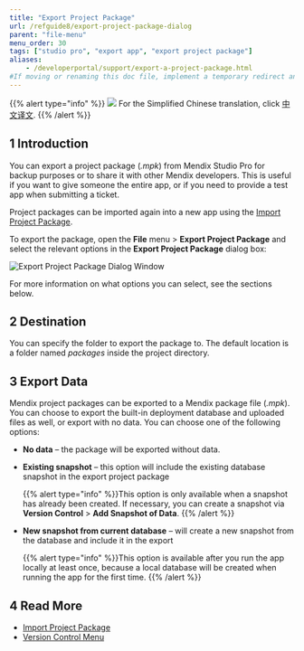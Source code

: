 ```yaml
---
title: "Export Project Package"
url: /refguide8/export-project-package-dialog
parent: "file-menu"
menu_order: 30
tags: ["studio pro", "export app", "export project package"]
aliases:
    - /developerportal/support/export-a-project-package.html
#If moving or renaming this doc file, implement a temporary redirect and let the respective team know they should update the URL in the product. See Mapping to Products for more details.
---
```


{{% alert type="info" %}}
<img src="attachments/chinese-translation/china.png" style="display: inline-block; margin: 0" /> For the Simplified Chinese translation, click [中文译文](https://cdn.mendix.tencent-cloud.com/documentation/refguide8/export-project-package-dialog.pdf).
{{% /alert %}}

## 1 Introduction
You can export a project package (*.mpk*) from Mendix Studio Pro for backup purposes or to share it with other Mendix developers. This is useful if you want to give someone the entire app, or if you need to provide a test app when submitting a ticket.

Project packages can be imported again into a new app using the [Import Project Package](import-project-package-dialog).

To export the package, open the **File** menu > **Export Project Package** and select the relevant options in the **Export Project Package** dialog box:

![Export Project Package Dialog Window](/attachments/refguide8/modeling/menus/file-menu/export-project-package-dialog/export-project-package.png)

 For more information on what options you can select, see the sections below. 

## 2 Destination

You can specify the folder to export the package to. The default location is a folder named *packages* inside the project directory.

## 3 Export Data

Mendix project packages can be exported to a Mendix package file (*.mpk*).  You can choose to export the built-in deployment database and uploaded files as well, or export with no data. You can choose one of the following options:

* **No data** – the package will be exported without data.

* **Existing snapshot** – this option will include the existing database snapshot in the export project package
  
	{{% alert type="info" %}}This option is only available when a snapshot has already been created. If necessary, you can create a snapshot via **Version Control** > **Add Snapshot of Data**.
	{{% /alert %}}
  
* **New snapshot from current database** – will create a new snapshot from the database and include it in the export

	{{% alert type="info" %}}This option is available after you run the app locally at least once, because a local database will be created when running the app for the first time.
	{{% /alert %}}

## 4 Read More

* [Import Project Package](import-project-package-dialog)
* [Version Control Menu](version-control-menu)
